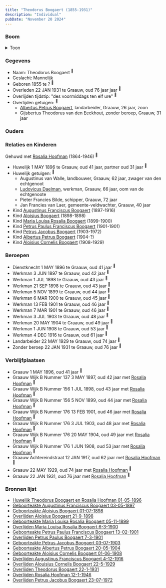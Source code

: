 ```yaml
---
title: "Theodorus Boogaert (1855-1931)"
description: "Individual"
pubDate: "November 20 2024"
---
```


### Boom
<details><summary>Toon</summary>

![test](https://www.plantuml.com/plantuml/svg/bPNVRzem4CVV_LUSseSz8SK9lu8GBNIm3hKTwhf9qpHLJkA2XMCZsn52LV_tEk1G6jZglULoFj_7T-UlBxKXoXGvHth9n8eeaaD2qkLSoK9aLv9B1KOHeQsB2eCMBAEGCfLoklkc-Sfi8ATvGfNU_TA6AYhDPaNHmQuf9rh3CmA0aLGPLGyBbYu5rRhVpmaJWm54w0MXJp3Rfj88xKBE7XPKPb8LsWRAEQ7Ad07Hy3K8SBSD--ZpSJHfJKOsnVCJepnxWNul8SdcCP76SDeR0EwsMd1nuDRBWlD78hB7L4cj4sbnxBemXEdm3d0SOVYY22dM9PYZkPUQS4RWMigdd8WA9GYR0EUJqJWQH_z4WEaFktMttQos_X07LpZDzXkEe-dtrZJBc9YNw-1s-Cjk7RUtK1CBrOxWdBFvmcmevt9jmVQHms9UQCE4BUl4DZXbEZrPuGvuL3QgKdUyJzM4p-ChUoXyVAWXbqopapHT7nfiQtnJqdIzQK8CtyUpTp5xd5kYRBzlPC4qWQhznsYnJ_zRSFVjPvaczaPhszhUsq85mH7PZ9hoMin8mJzeOnnu5Iw2oNXKviBUU9qA3_yDRqfIcPo4mdwpjUrc74J-tQnYEY5S5roRmzcoGcNAektWZg527wWms4ry7FZVumkhFSSpVYMLe9oT8ebyXxqKX-0_XZrqy67yrZCdfus64mxaHEtjXnEKXjE5cjsjsV5xEmvgDgxPOSsEa9EVnc_xgcHK_DadSafGTyJ8tSEQmwPsLw3kmCYDOTqH8ZSATKU4q2KLcNqmNm40)
</details>

### Gegevens
- Naam: Theodorus Boogaert <sup><a href="../s00316/" style="text-decoration:none" title="Huwelijk Theodorus Boogaert en Rosalia Hoofman 01-05-1896">:link:</a></sup>
- Geslacht: Mannelijk
- Geboren 1855 te ? <sup><a href="../s00316/" style="text-decoration:none" title="Huwelijk Theodorus Boogaert en Rosalia Hoofman 01-05-1896">:link:</a></sup>
- Overleden 22 JAN 1931 te Graauw, oud 76 jaar jaar <sup><a href="../s00330/" style="text-decoration:none" title="Overlijden Theodorus Boogaert 22-1-1931">:link:</a></sup>
- Overlijden tijdstip: "des voormiddags ten elf ure" <sup><a href="../s00330/" style="text-decoration:none" title="Overlijden Theodorus Boogaert 22-1-1931">:link:</a></sup>
- Overlijden getuigen: <sup><a href="../s00330/" style="text-decoration:none" title="Overlijden Theodorus Boogaert 22-1-1931">:link:</a></sup>
  - [Albertus Petrus Boogaert](../i00192/), landarbeider, Graauw, 26 jaar, zoon
  - Gijsbertus Theodorus van den Eeckhout, zonder beroep, Graauw, 31 jaar

### Ouders

### Relaties en Kinderen

Gehuwd met [Rosalia Hoofman](../i00024/) (1864-1946) <sup><a href="../s00316/" style="text-decoration:none" title="Huwelijk Theodorus Boogaert en Rosalia Hoofman 01-05-1896">:link:</a></sup>
- Huwelijk 1 MAY 1896 te Graauw, oud 41 jaar, partner oud 31 jaar <sup><a href="../s00316/" style="text-decoration:none" title="Huwelijk Theodorus Boogaert en Rosalia Hoofman 01-05-1896">:link:</a></sup>
- Huwelijk getuigen:  <sup><a href="../s00316/" style="text-decoration:none" title="Huwelijk Theodorus Boogaert en Rosalia Hoofman 01-05-1896">:link:</a></sup>
  - Augustinus van Walle, landbouwer, Graauw, 62 jaar, zwager van den echtgenoot
  - [Ludovicus Daelman](../i00029/), werkman, Graauw, 66 jaar, oom van de echtgenoote
  - Pieter Francies Bilde, schipper, Graauw, 72 jaar
  - Jan Francies van Laer, gemeente-veldwachter, Graauw, 40 jaar
- Kind [Augustinus Franciscus Boogaert](../i00187/) (1897-1916)
- Kind [Aloisius Boogaert](../i00188/) (1898-1898)
- Kind [Maria Louisa Rosalia Boogaert](../i00189/) (1899-1900)
- Kind [Petrus Paulus Franciscus Boogaert](../i00190/) (1901-1901)
- Kind [Petrus Jacobus Boogaert](../i00191/) (1903-1972)
- Kind [Albertus Petrus Boogaert](../i00192/) (1904-?)
- Kind [Aloisius Cornelis Boogaert](../i00193/) (1908-1929)

### Beroepen
- Dienstknecht 1 MAY 1896 te Graauw, oud 41 jaar <sup><a href="../s00316/" style="text-decoration:none" title="Huwelijk Theodorus Boogaert en Rosalia Hoofman 01-05-1896">:link:</a></sup>
- Werkman 3 JUN 1897 te Graauw, oud 42 jaar <sup><a href="../s00317/" style="text-decoration:none" title="Geboorteakte Augustinus Franciscus Boogaert 03-05-1897">:link:</a></sup>
- Werkman 1 JUL 1898 te Graauw, oud 43 jaar <sup><a href="../s00318/" style="text-decoration:none" title="Geboorteakte Aloisius Boogaert 01-07-1898">:link:</a></sup>
- Werkman 21 SEP 1898 te Graauw, oud 43 jaar <sup><a href="../s00319/" style="text-decoration:none" title="Overlijden Aloisius Boogaert 21-9-1898 ">:link:</a></sup>
- Werkman 5 NOV 1899 te Graauw, oud 44 jaar <sup><a href="../s00320/" style="text-decoration:none" title="Geboorteakte Maria Louisa Rosalia Boogaert 05-11-1899 ">:link:</a></sup>
- Werkman 6 MAR 1900 te Graauw, oud 45 jaar <sup><a href="../s00321/" style="text-decoration:none" title="Overlijden Maria Louisa Rosalia Boogaert 6-3-1900 ">:link:</a></sup>
- Werkman 13 FEB 1901 te Graauw, oud 46 jaar <sup><a href="../s00322/" style="text-decoration:none" title="Geboorteakte Petrus Paulus Franciscus Boogaert 13-02-1901 ">:link:</a></sup>
- Werkman 7 MAR 1901 te Graauw, oud 46 jaar <sup><a href="../s00323/" style="text-decoration:none" title="Overlijden Petrus Paulus Boogaert 7-3-1901">:link:</a></sup>
- Werkman 3 JUL 1903 te Graauw, oud 48 jaar <sup><a href="../s00324/" style="text-decoration:none" title="Geboorteakte Petrus Jacobus Boogaert 03-07-1903">:link:</a></sup>
- Werkman 20 MAY 1904 te Graauw, oud 49 jaar <sup><a href="../s00325/" style="text-decoration:none" title="Geboorteakte Albertus Petrus Boogaert 20-05-1904">:link:</a></sup>
- Werkman 1 JUN 1908 te Graauw, oud 53 jaar <sup><a href="../s00326/" style="text-decoration:none" title="Geboorteakte Aloisius Cornelis Boogaert 01-06-1908 ">:link:</a></sup>
- Werkman 4 DEC 1916 te Graauw, oud 61 jaar <sup><a href="../s00327/" style="text-decoration:none" title="Overlijden Augustinus Franciscus Boogaert 4-12-1916">:link:</a></sup>
- Landarbeider 22 MAY 1929 te Graauw, oud 74 jaar <sup><a href="../s00329/" style="text-decoration:none" title="Overlijden Alouisius Cornelis Boogaert 22-5-1929 ">:link:</a></sup>
- Zonder beroep 22 JAN 1931 te Graauw, oud 76 jaar <sup><a href="../s00330/" style="text-decoration:none" title="Overlijden Theodorus Boogaert 22-1-1931">:link:</a></sup>

### Verblijfplaatsen
- Graauw  1 MAY 1896, oud 41 jaar  <sup><a href="../s00316/" style="text-decoration:none" title="Huwelijk Theodorus Boogaert en Rosalia Hoofman 01-05-1896">:link:</a></sup>
- Graauw Wijk B Nummer 137 3 MAY 1897, oud 42 jaar met [Rosalia Hoofman](../i00024/) <sup><a href="../s00317/" style="text-decoration:none" title="Geboorteakte Augustinus Franciscus Boogaert 03-05-1897">:link:</a></sup>
- Graauw Wijk B Nummer 156 1 JUL 1898, oud 43 jaar met [Rosalia Hoofman](../i00024/) <sup><a href="../s00318/" style="text-decoration:none" title="Geboorteakte Aloisius Boogaert 01-07-1898">:link:</a></sup>
- Graauw Wijk B Nummer 156 5 NOV 1899, oud 44 jaar met [Rosalia Hoofman](../i00024/) <sup><a href="../s00320/" style="text-decoration:none" title="Geboorteakte Maria Louisa Rosalia Boogaert 05-11-1899 ">:link:</a></sup>
- Graauw Wijk B Nummer 176 13 FEB 1901, oud 46 jaar met [Rosalia Hoofman](../i00024/) <sup><a href="../s00322/" style="text-decoration:none" title="Geboorteakte Petrus Paulus Franciscus Boogaert 13-02-1901 ">:link:</a></sup>
- Graauw Wijk B Nummer 176 3 JUL 1903, oud 48 jaar met [Rosalia Hoofman](../i00024/) <sup><a href="../s00324/" style="text-decoration:none" title="Geboorteakte Petrus Jacobus Boogaert 03-07-1903">:link:</a></sup>
- Graauw Wijk B Nummer 176 20 MAY 1904, oud 49 jaar met [Rosalia Hoofman](../i00024/) <sup><a href="../s00325/" style="text-decoration:none" title="Geboorteakte Albertus Petrus Boogaert 20-05-1904">:link:</a></sup>
- Graauw Wijk B Nummer 176 1 JUN 1908, oud 53 jaar met [Rosalia Hoofman](../i00024/) <sup><a href="../s00326/" style="text-decoration:none" title="Geboorteakte Aloisius Cornelis Boogaert 01-06-1908 ">:link:</a></sup>
- Graauw Achtereindstraat 12 JAN 1917, oud 62 jaar met [Rosalia Hoofman](../i00024/) <sup><a href="../s00328/" style="text-decoration:none" title="Vonnis 12-01-1917 uitgesproken te Middelburg">:link:</a></sup>
- Graauw  22 MAY 1929, oud 74 jaar met [Rosalia Hoofman](../i00024/) <sup><a href="../s00329/" style="text-decoration:none" title="Overlijden Alouisius Cornelis Boogaert 22-5-1929 ">:link:</a></sup>
- Graauw  22 JAN 1931, oud 76 jaar met [Rosalia Hoofman](../i00024/) <sup><a href="../s00330/" style="text-decoration:none" title="Overlijden Theodorus Boogaert 22-1-1931">:link:</a></sup>

### Bronnen lijst
- [Huwelijk Theodorus Boogaert en Rosalia Hoofman 01-05-1896](../s00316/)
- [Geboorteakte Augustinus Franciscus Boogaert 03-05-1897](../s00317/)
- [Geboorteakte Aloisius Boogaert 01-07-1898](../s00318/)
- [Overlijden Aloisius Boogaert 21-9-1898 ](../s00319/)
- [Geboorteakte Maria Louisa Rosalia Boogaert 05-11-1899 ](../s00320/)
- [Overlijden Maria Louisa Rosalia Boogaert 6-3-1900 ](../s00321/)
- [Geboorteakte Petrus Paulus Franciscus Boogaert 13-02-1901 ](../s00322/)
- [Overlijden Petrus Paulus Boogaert 7-3-1901](../s00323/)
- [Geboorteakte Petrus Jacobus Boogaert 03-07-1903](../s00324/)
- [Geboorteakte Albertus Petrus Boogaert 20-05-1904](../s00325/)
- [Geboorteakte Aloisius Cornelis Boogaert 01-06-1908 ](../s00326/)
- [Overlijden Augustinus Franciscus Boogaert 4-12-1916](../s00327/)
- [Overlijden Alouisius Cornelis Boogaert 22-5-1929 ](../s00329/)
- [Overlijden Theodorus Boogaert 22-1-1931](../s00330/)
- [Overlijden Rosalia Hoofman 12-1-1946 ](../s00033/)
- [Overlijden Petrus Jacobus Boogaert 23-07-1972](../s00331/)